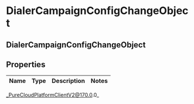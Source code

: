 # DialerCampaignConfigChangeObject

## DialerCampaignConfigChangeObject

## Properties

|Name | Type | Description | Notes|
|------------ | ------------- | ------------- | -------------|



_PureCloudPlatformClientV2@170.0.0_
